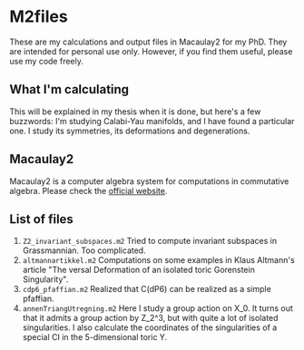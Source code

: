 # M2files

These are my calculations and output files in Macaulay2 for my PhD. They are intended for personal use only. However, if you find them useful, please use my code freely.

## What I'm calculating

This will be explained in my thesis when it is done, but here's a few buzzwords: I'm studying Calabi-Yau manifolds, and I have found a particular one. I study its symmetries, its deformations and degenerations. 

## Macaulay2

Macaulay2 is a computer algebra system for computations in commutative algebra. Please check the [official website](http://www.math.uiuc.edu/Macaulay2/). 


## List of files

1. `Z2_invariant_subspaces.m2` Tried to compute invariant subspaces in Grassmannian. Too complicated.
2. `altmannartikkel.m2` Computations on some examples in Klaus Altmann's article "The
versal Deformation of an isolated toric Gorenstein Singularity".
3. `cdp6_pfaffian.m2` Realized that C(dP6) can be realized as a simple pfaffian.
4. `annenTriangUtregning.m2` Here I study a group action on X_0. It turns out that it admits a group action by Z_2^3, but with quite a lot of isolated singularities. I also calculate the coordinates of the singularities of a special CI in the 5-dimensional toric Y.